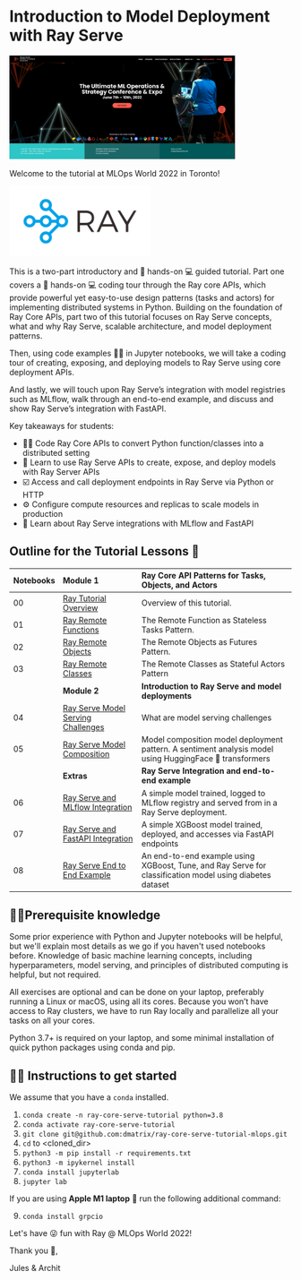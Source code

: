 # Introduction to Model Deployment with Ray Serve

<img src="images/mlops_world_toronto.png" height="50%" width="80%">

Welcome to the tutorial at MLOps World 2022 in Toronto!

<img src="images/ray-logo.png" height="50%" width="50%">

This is a two-part introductory and 👩 hands-on 💻 guided tutorial. Part one covers a 👩 hands-on 💻 coding tour through the Ray core APIs,
which provide powerful yet easy-to-use design patterns (tasks and actors) for implementing distributed systems in Python. Building
on the foundation of Ray Core APIs, part two of this tutorial focuses on Ray Serve concepts, what and why Ray Serve,
scalable architecture, and model deployment patterns.

Then, using code examples 👩‍💻 in Jupyter notebooks, we will take a coding tour of creating, exposing, and deploying models
to Ray Serve using core deployment APIs.

And lastly, we will touch upon Ray Serve’s integration with model registries such as MLflow, walk through an end-to-end example,
and discuss and show Ray Serve’s integration with FastAPI.

Key takeaways for students:

* 👩‍💻 Code Ray Core APIs to convert Python function/classes into a distributed setting
* 📖 Learn to use Ray Serve APIs to create, expose, and deploy models with Ray Server APIs
* ☑️ Access and call deployment endpoints in Ray Serve via Python or HTTP
* ⚙️ Configure compute resources and replicas to scale models in production
* 📖 Learn about Ray Serve integrations with MLflow and FastAPI

## Outline for the Tutorial Lessons 📖

| Notebooks| **Module 1**|**Ray Core API Patterns for Tasks, Objects, and Actors** |
|:---------| :-----------|:----------------------------------------------------------|
| 00  | [Ray Tutorial Overview](ex_00_tutorial_overview.ipynb) | Overview of this tutorial. |
| 01  | [Ray Remote Functions](ex_01_remote_funcs.ipynb) |The Remote Function as Stateless Tasks Pattern. |
| 02  | [Ray Remote Objects](ex_02_remote_objs.ipynb) |The Remote Objects as Futures Pattern. |
| 03  | [Ray Remote Classes](ex_03_remote_classes.ipynb) |The Remote Classes as Stateful Actors Pattern |
|     |**Module 2**|**Introduction to Ray Serve and model deployments** |
| 04  | [Ray Serve Model Serving Challenges](ex_04_model_serving_challenges.ipynb) | What are model serving challenges |
| 05  | [Ray Serve Model Composition](ex_05_model_composition.ipynb) | Model composition model deployment pattern. A sentiment analysis model using HuggingFace 🤗 transformers|
|     | **Extras** | **Ray Serve Integration and end-to-end example** |
| 06  | [Ray Serve and MLflow Integration](ex_06_ray_serve_mlflow.ipynb) | A simple model trained, logged to MLflow registry and served from in a Ray Serve deployment. |
| 07  | [Ray Serve and FastAPI Integration](ex_07_ray_serve_fastapi.ipynb) | A simple XGBoost model trained, deployed, and accesses via FastAPI endpoints |
| 08  | [Ray Serve End to End Example](ex_08_ray_serve_end_to_end.ipynb) | An end-to-end example using XGBoost, Tune, and Ray Serve for classification model using diabetes dataset |

## 🧑‍🎓Prerequisite knowledge

Some prior experience with Python and Jupyter notebooks will be helpful, but we'll explain most details as we go if you
haven't used notebooks before. Knowledge of basic machine learning concepts, including hyperparameters, model serving,
and principles of distributed computing is helpful, but not required.

All exercises are optional and can be done on your laptop, preferably running a Linux or macOS, using all its cores.
Because you won’t have access to Ray clusters, we have to run Ray locally and parallelize all your tasks on all your cores.

Python 3.7+ is required on your laptop, and some minimal installation of quick python packages using conda and pip.

## 👩‍🏫 Instructions to get started

We assume that you have a `conda` installed.

 1. `conda create -n ray-core-serve-tutorial python=3.8`
 2. `conda activate ray-core-serve-tutorial`
 3. `git clone git@github.com:dmatrix/ray-core-serve-tutorial-mlops.git`
 4. `cd` to <cloned_dir>
 5. `python3 -m pip install -r requirements.txt`
 6. `python3 -m ipykernel install`
 7. `conda install jupyterlab`
 8. `jupyter lab`
 
 If you are using **Apple M1 laptop** 🍎 run the following additional command:
 
 9. `conda install grpcio`

Let's have 😜 fun with Ray @ MLOps World 2022!

Thank you 🙏,

Jules & Archit
